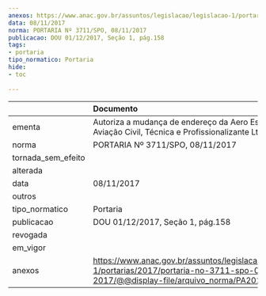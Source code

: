 ```yaml
---
anexos: https://www.anac.gov.br/assuntos/legislacao/legislacao-1/portarias/2017/portaria-no-3711-spo-08-11-2017/@@display-file/arquivo_norma/PA2017-3711.pdf
data: 08/11/2017
norma: PORTARIA Nº 3711/SPO, 08/11/2017
publicacao: DOU 01/12/2017, Seção 1, pág.158
tags:
- portaria
tipo_normatico: Portaria
hide: 
- toc 
 
---
```


|                    | Documento                                                                                                                                            |
|:-------------------|:-----------------------------------------------------------------------------------------------------------------------------------------------------|
| ementa             | Autoriza a mudança de endereço da Aero Escola de Aviação Civil, Técnica e Profissionalizante Ltda. - ME.                                             |
| norma              | PORTARIA Nº 3711/SPO, 08/11/2017                                                                                                                     |
| tornada_sem_efeito |                                                                                                                                                      |
| alterada           |                                                                                                                                                      |
| data               | 08/11/2017                                                                                                                                           |
| outros             |                                                                                                                                                      |
| tipo_normatico     | Portaria                                                                                                                                             |
| publicacao         | DOU 01/12/2017, Seção 1, pág.158                                                                                                                     |
| revogada           |                                                                                                                                                      |
| em_vigor           |                                                                                                                                                      |
| anexos             | https://www.anac.gov.br/assuntos/legislacao/legislacao-1/portarias/2017/portaria-no-3711-spo-08-11-2017/@@display-file/arquivo_norma/PA2017-3711.pdf |